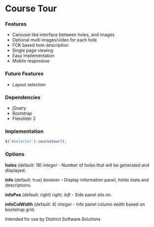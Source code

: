 # Course Tour

### Features ###
- Carousel like interface between holes, and images
- Optional multi images/video for each hole
- FCK based hole description
- Single page viewing
- Easy implementation
- Mobile responsive

### Future Features ###
- Layout selection

### Dependencies ###
- jQuery
- Bootstrap
- Flexslider 2

### Implementation ###
```javascript
$('#selector').coursetour();
```

### Options ###
<b>holes</b> (default: 18) <i>integer</i> - Number of holes that will be generated and displayed.

<b>info</b> (default: true) <i>boolean</i> - Display information panel, holds stats and descriptions.

<b>infoPos</b> (default: right) <i>right, left</i> - Side panel sits on.

<b>infoColWidth</b> (default: 4) <i>integer</i> - Info panel column width based on bootstrap grid.

Intended for use by Distinct Software Solutions
